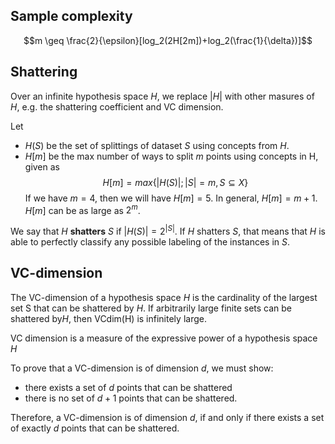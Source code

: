 ## Sample complexity
$$m \geq \frac{2}{\epsilon}[log_2(2H[2m])+log_2(\frac{1}{\delta})]$$


## Shattering
Over an infinite hypothesis space $H$, we replace $|H|$ with other masures of $H$, e.g. the shattering coefficient and VC dimension.

Let
- $H(S)$ be the set of splittings of dataset $S$ using concepts from $H$.
- $H[m]$ be the max number of ways to split $m$ points using concepts in H, given as
$$H[m] = max\{|H(S)|;|S|=m,S\subseteq X\}$$
If we have $m=4$, then we will have $H[m] = 5$. In general, $H[m] = m+1$. $H[m]$ can be as large as $2^m$.

We say that $H$ **shatters** $S$ if $|H(S)|=2^{|S|}$. If $H$ shatters $S$, that means that $H$ is able to perfectly classify any possible labeling of the instances in $S$.

## VC-dimension
The VC-dimension of a hypothesis space $H$ is the cardinality of the largest set S that can be shattered by $H$. If arbitrarily large finite sets can be shattered by$H$, then VCdim(H) is infinitely large.

VC dimension is a measure of the expressive power of a hypothesis space $H$

To prove that a VC-dimension is of dimension $d$, we must show:
- there exists a set of $d$ points that can be shattered
- there is no set of $d+1$ points that can be shattered.

Therefore, a VC-dimension is of dimension $d$, if and only if there exists a set of exactly $d$ points that can be shattered.